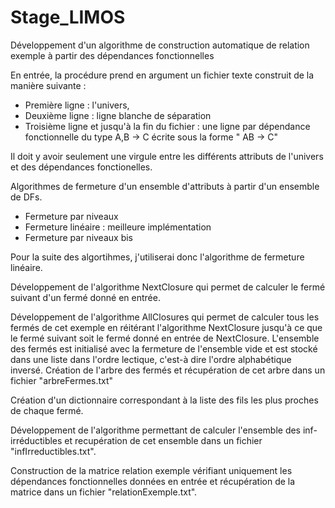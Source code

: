 # Stage_LIMOS
Développement d'un algorithme de construction automatique de relation exemple à partir des dépendances fonctionnelles 

En entrée, la procédure prend en argument un fichier texte construit de la manière suivante :
- Première ligne : l'univers,
- Deuxième ligne : ligne blanche de séparation
- Troisième ligne et jusqu'à la fin du fichier : une ligne par dépendance fonctionnelle du type A,B -> C écrite sous la forme " AB -> C"

Il doit y avoir seulement une virgule entre les différents attributs de l'univers et des dépendances fonctionelles.

Algorithmes de fermeture d'un ensemble d'attributs à partir d'un ensemble de DFs.
- Fermeture par niveaux 
- Fermeture linéaire : meilleure implémentation
- Fermeture par niveaux bis

Pour la suite des algortihmes, j'utiliserai donc l'algorithme de fermeture linéaire.

Développement de l'algorithme NextClosure qui permet de calculer le fermé suivant d'un fermé donné en entrée.

Développement de l'algorithme AllClosures qui permet de calculer tous les fermés de cet exemple en réitérant l'algorithme NextClosure jusqu'à ce que le fermé suivant soit le fermé donné en entrée de NextClosure.
L'ensemble des fermés est initialisé avec la fermeture de l'ensemble vide et est stocké dans une liste dans l'ordre lectique, c'est-à dire l'ordre alphabétique inversé.
Création de l'arbre des fermés et récupération de cet arbre dans un fichier "arbreFermes.txt"

Création d'un dictionnaire correspondant à la liste des fils les plus proches de chaque fermé.

Développement de l'algorithme permettant de calculer l'ensemble des inf-irréductibles et recupération de cet ensemble dans un fichier "infIrreductibles.txt".

Construction de la matrice relation exemple vérifiant uniquement les dépendances fonctionnelles données en entrée et récupération de la matrice dans un fichier "relationExemple.txt".